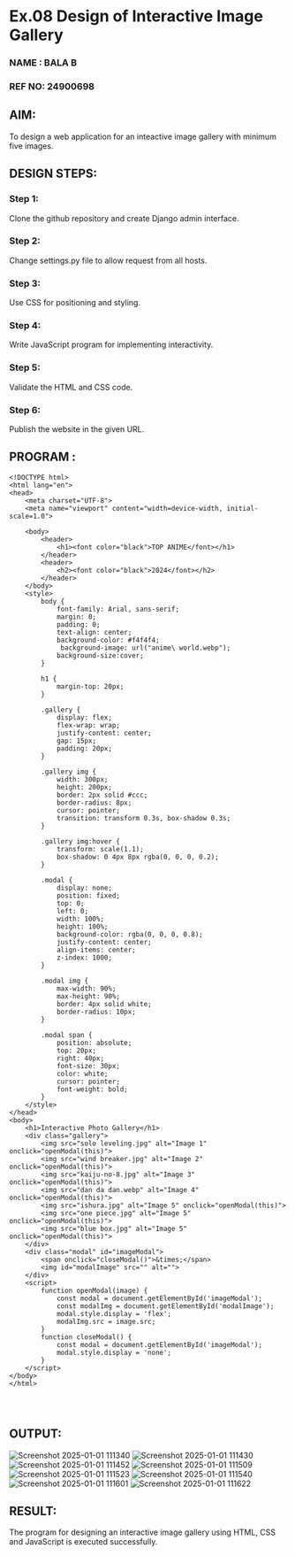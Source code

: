 # Ex.08 Design of Interactive Image Gallery
### NAME : BALA B
### REF NO: 24900698
## AIM:
To design a web application for an inteactive image gallery with minimum five images.

## DESIGN STEPS:

### Step 1:
Clone the github repository and create Django admin interface.

### Step 2:
Change settings.py file to allow request from all hosts.

### Step 3:
Use CSS for positioning and styling.

### Step 4:
Write JavaScript program for implementing interactivity.

### Step 5:
Validate the HTML and CSS code.

### Step 6:
Publish the website in the given URL.

## PROGRAM :
```PY
<!DOCTYPE html>
<html lang="en">
<head>
    <meta charset="UTF-8">
    <meta name="viewport" content="width=device-width, initial-scale=1.0">
   
    <body>
        <header>
            <h1><font color="black">TOP ANIME</font></h1>
        </header>
        <header>
            <h2><font color="black">2024</font></h2>
        </header>
    </body>
    <style>
        body {
            font-family: Arial, sans-serif;
            margin: 0;
            padding: 0;
            text-align: center;
            background-color: #f4f4f4;
             background-image: url("anime\ world.webp");
            background-size:cover;
        }

        h1 {
            margin-top: 20px;
        }

        .gallery {
            display: flex;
            flex-wrap: wrap;
            justify-content: center;
            gap: 15px;
            padding: 20px;
        }

        .gallery img {
            width: 300px;
            height: 200px;
            border: 2px solid #ccc;
            border-radius: 8px;
            cursor: pointer;
            transition: transform 0.3s, box-shadow 0.3s;
        }

        .gallery img:hover {
            transform: scale(1.1);
            box-shadow: 0 4px 8px rgba(0, 0, 0, 0.2);
        }

        .modal {
            display: none;
            position: fixed;
            top: 0;
            left: 0;
            width: 100%;
            height: 100%;
            background-color: rgba(0, 0, 0, 0.8);
            justify-content: center;
            align-items: center;
            z-index: 1000;
        }

        .modal img {
            max-width: 90%;
            max-height: 90%;
            border: 4px solid white;
            border-radius: 10px;
        }

        .modal span {
            position: absolute;
            top: 20px;
            right: 40px;
            font-size: 30px;
            color: white;
            cursor: pointer;
            font-weight: bold;
        }
    </style>
</head>
<body>
    <h1>Interactive Photo Gallery</h1>
    <div class="gallery">
        <img src="solo leveling.jpg" alt="Image 1" onclick="openModal(this)">
        <img src="wind breaker.jpg" alt="Image 2" onclick="openModal(this)">
        <img src="kaiju-no-8.jpg" alt="Image 3" onclick="openModal(this)">
        <img src="dan da dan.webp" alt="Image 4" onclick="openModal(this)">
        <img src="ishura.jpg" alt="Image 5" onclick="openModal(this)">
        <img src="one piece.jpg" alt="Image 5" onclick="openModal(this)">
        <img src="blue box.jpg" alt="Image 5" onclick="openModal(this)">
    </div>
    <div class="modal" id="imageModal">
        <span onclick="closeModal()">&times;</span>
        <img id="modalImage" src="" alt="">
    </div>
    <script>
        function openModal(image) {
            const modal = document.getElementById('imageModal');
            const modalImg = document.getElementById('modalImage');
            modal.style.display = 'flex';
            modalImg.src = image.src;
        }
        function closeModal() {
            const modal = document.getElementById('imageModal');
            modal.style.display = 'none';
        }
    </script>
</body>
</html>




```

## OUTPUT:
![Screenshot 2025-01-01 111340](https://github.com/user-attachments/assets/d27da855-2a43-4877-aeb5-a3b77ba54663)
![Screenshot 2025-01-01 111430](https://github.com/user-attachments/assets/aa0829a4-208f-4dad-b5b4-2e0a7e65d1b1)
![Screenshot 2025-01-01 111452](https://github.com/user-attachments/assets/cf153fb4-8cbd-4536-ac08-4aa255c4c1cd)
![Screenshot 2025-01-01 111509](https://github.com/user-attachments/assets/d29620ee-a1e7-401b-843d-7502da0262a5)
![Screenshot 2025-01-01 111523](https://github.com/user-attachments/assets/eeea5b0c-39ca-4328-b974-94833775a3c0)
![Screenshot 2025-01-01 111540](https://github.com/user-attachments/assets/d53ae4b9-e192-4ec3-9b68-b4eddd296c56)
![Screenshot 2025-01-01 111601](https://github.com/user-attachments/assets/6ced9b0f-6e06-41b0-9563-4d0bdf05558b)
![Screenshot 2025-01-01 111622](https://github.com/user-attachments/assets/bcde3617-4fed-4096-97e0-c25e82020111)
## RESULT:
The program for designing an interactive image gallery using HTML, CSS and JavaScript is executed successfully.

